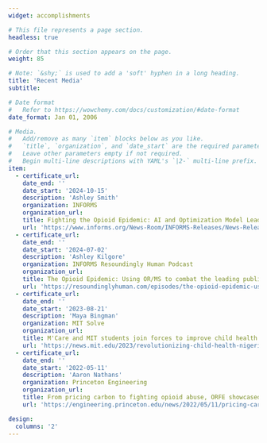 ```yaml
---
widget: accomplishments

# This file represents a page section.
headless: true

# Order that this section appears on the page.
weight: 85

# Note: `&shy;` is used to add a 'soft' hyphen in a long heading.
title: 'Recent Media'
subtitle:

# Date format
#   Refer to https://wowchemy.com/docs/customization/#date-format
date_format: Jan 01, 2006

# Media.
#   Add/remove as many `item` blocks below as you like.
#   `title`, `organization`, and `date_start` are the required parameters.
#   Leave other parameters empty if not required.
#   Begin multi-line descriptions with YAML's `|2-` multi-line prefix.
item:
  - certificate_url: 
    date_end: ''
    date_start: '2024-10-15'
    description: 'Ashley Smith'
    organization: INFORMS
    organization_url: 
    title: Fighting the Opioid Epidemic: AI and Optimization Model Leads to More Accessible, Equitable Treatment Resource Distribution
    url: 'https://www.informs.org/News-Room/INFORMS-Releases/News-Releases/Fighting-the-Opioid-Epidemic-AI-and-Optimization-Model-Leads-to-More-Accessible-Equitable-Treatment-Resource-Distribution'
  - certificate_url: 
    date_end: ''
    date_start: '2024-07-02'
    description: 'Ashley Kilgore'
    organization: INFORMS Resoundingly Human Podcast 
    organization_url: 
    title: The Opioid Epidemic: Using OR/MS to combat the leading public health crisis
    url: 'https://resoundinglyhuman.com/episodes/the-opioid-epidemic-using-or-ms-to-combat-the-leading-public-health-crisis/'
  - certificate_url: 
    date_end: ''
    date_start: '2023-08-21'
    description: 'Maya Bingman'
    organization: MIT Solve
    organization_url: 
    title: M'Care and MIT students join forces to improve child health in Nigeria
    url: 'https://news.mit.edu/2023/revolutionizing-child-health-nigeria-mcare-and-mit-join-forces-0821'
  - certificate_url: 
    date_end: ''
    date_start: '2022-05-11'
    description: 'Aaron Nathans'
    organization: Princeton Engineering
    organization_url: 
    title: From pricing carbon to fighting opioid abuse, ORFE showcased top senior projects
    url: 'https://engineering.princeton.edu/news/2022/05/11/pricing-carbon-fighting-opioid-abuse-orfe-showcased-top-senior-projects'

design:
  columns: '2'
---
```

